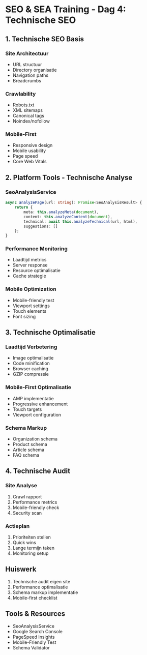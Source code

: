# SEO & SEA Training - Dag 4: Technische SEO

## 1. Technische SEO Basis
### Site Architectuur
- URL structuur
- Directory organisatie
- Navigation paths
- Breadcrumbs

### Crawlability
- Robots.txt
- XML sitemaps
- Canonical tags
- Noindex/nofollow

### Mobile-First
- Responsive design
- Mobile usability
- Page speed
- Core Web Vitals

## 2. Platform Tools - Technische Analyse
### SeoAnalysisService
```typescript
async analyzePage(url: string): Promise<SeoAnalysisResult> {
    return {
        meta: this.analyzeMeta(document),
        content: this.analyzeContent(document),
        technical: await this.analyzeTechnical(url, html),
        suggestions: []
    };
}
```

### Performance Monitoring
- Laadtijd metrics
- Server response
- Resource optimalisatie
- Cache strategie

### Mobile Optimization
- Mobile-friendly test
- Viewport settings
- Touch elements
- Font sizing

## 3. Technische Optimalisatie
### Laadtijd Verbetering
- Image optimalisatie
- Code minification
- Browser caching
- GZIP compressie

### Mobile-First Optimalisatie
- AMP implementatie
- Progressive enhancement
- Touch targets
- Viewport configuration

### Schema Markup
- Organization schema
- Product schema
- Article schema
- FAQ schema

## 4. Technische Audit
### Site Analyse
1. Crawl rapport
2. Performance metrics
3. Mobile-friendly check
4. Security scan

### Actieplan
1. Prioriteiten stellen
2. Quick wins
3. Lange termijn taken
4. Monitoring setup

## Huiswerk
1. Technische audit eigen site
2. Performance optimalisatie
3. Schema markup implementatie
4. Mobile-first checklist

## Tools & Resources
- SeoAnalysisService
- Google Search Console
- PageSpeed Insights
- Mobile-Friendly Test
- Schema Validator
